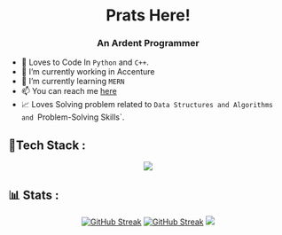 <h1 align="center">Prats Here!</h1>
<h3 align="center">An Ardent Programmer</h3>

- 🐍 Loves to Code In `Python` and `C++`.
- 🔭 I’m currently working in Accenture
- 🌱 I’m currently learning `MERN`
- 📫 You can reach me [here](linktr.ee/pratyushsri)
- 📈 Loves Solving problem related to `Data Structures and Algorithms and `Problem-Solving Skills`.
<p>
<h2 align="left">🚀Tech Stack : </h2>

</p>
<p align="center">
  <a href="https://skillicons.dev">
    <img src="https://skillicons.dev/icons?i=git,azure,bash,html,javascript,linux,nodejs,mongodb,python,postman,react,tailwind,typescript,nextjs,express,fastapi,mysql,yarn,npm,cpp,css,firebase,materialui,replit,vscode" />
  </a>
</p>
<h2 align="left">📊 Stats : </h2>
<p align="center">
  <a href="#"><img src="https://github-readme-stats.vercel.app/api/top-langs/?username=PratyushSrivastava321&theme=dracula&show_icons=true&hide_border=false&layout=compact" alt="GitHub Streak" /></a>
  <a href="#"><img src="https://github-readme-stats.vercel.app/api?username=PratyushSrivastava321&theme=dracula&show_icons=true&hide_border=false&count_private=true" alt="GitHub Streak" /></a>
  <a href="#"><img src="https://github-readme-streak-stats.herokuapp.com/?user=PratyushSrivastava321&theme=dracula&hide_border=false"></a>
</p>
<!--
**PratyushSrivastava321/PratyushSrivastava321** is a ✨ _special_ ✨ repository because its `README.md` (this file) appears on your GitHub profile.
- 🐬 Learning And practicing `DevOps`.

Here are some ideas to get you started:

- ⚡ Fun fact: 
- 👯 I’m looking to collaborate on ...
- 🤔 I’m looking for help with ...
- 💬 Ask me about ...
- 😄 Pronouns: ...
-->

  
[![](https://visitcount.itsvg.in/api?id=PratyushSrivastava321&label=Profile%20Views&icon=0&pretty=true)](https://visitcount.itsvg.in)
